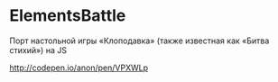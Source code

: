 # ElementsBattle
Порт настольной игры «Клоподавка» (также известная как «Битва стихий») на JS

http://codepen.io/anon/pen/VPXWLp

